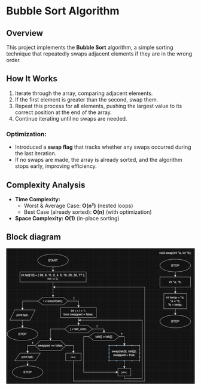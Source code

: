 # Bubble Sort Algorithm

## Overview

This project implements the **Bubble Sort** algorithm, a simple sorting technique that repeatedly swaps adjacent elements if they are in the wrong order.

## How It Works

1. Iterate through the array, comparing adjacent elements.
2. If the first element is greater than the second, swap them.
3. Repeat this process for all elements, pushing the largest value to its correct position at the end of the array.
4. Continue iterating until no swaps are needed.

### Optimization:
- Introduced a **swap flag** that tracks whether any swaps occurred during the last iteration.
- If no swaps are made, the array is already sorted, and the algorithm stops early, improving efficiency.

## Complexity Analysis
- **Time Complexity:**  
  - Worst & Average Case: **O(n²)** (nested loops)
  - Best Case (already sorted): **O(n)** (with optimization)
- **Space Complexity:** **O(1)** (in-place sorting)

## Block diagram

![bubble_sort block diagram](../../images/bubble_sort.png)
